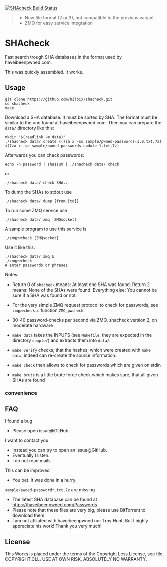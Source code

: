 [![SHAcheck Build Status](https://api.cirrus-ci.com/github/hilbix/shacheck.svg?branch=master)](https://cirrus-ci.com/github/hilbix/shacheck/master)

> - New file format (2 or 3), not compatible to the previous variant
> - ZMQ for easy service integration

# SHAcheck

Fast search trough SHA databases in the format used by haveibeenpwned.com.

This was quickly assembled.  It works.


## Usage

    git clone https://github.com/hilbix/shacheck.git
    cd shacheck
    make

Download a SHA database.  It must be sorted by SHA.  The format must be similar to the one found at haveibeenpwned.com.
Then you can prepare the `data/` directory like this:

    mkdir "$(readlink -m data)"
    ./shacheck data/ create <(7za x -so sample/pwned-passwords-1.0.txt.7z) <(7za x -so sample/pwned-passwords-update-1.txt.7z)

Afterwards you can check passwords:

    echo -n password | sha1sum | ./shacheck data/ check

or

    ./shacheck data/ check SHA..

To dump the SHAs to stdout use

    ./shacheck data/ dump [from [to]]

To run some ZMQ service use

    ./shacheck data/ zmq [ZMQsocket]

A sample program to use this service is

    ./zmqpwcheck [ZMQsocket]

Use it like this:

    ./shacheck data/ zmq &
    ./zmqpwcheck
    # enter passwords or phrases

Notes:

- Return 0 of `shacheck` means: At least one SHA was found.  Return 2 means: None of the SHAs were found.  Everything else: You cannot be sure if a SHA was found or not.
- For the very simple ZMQ request protocol to check for passwords, see `zmqpwcheck.c` function `ZMQ_pwcheck`.
- 30-40 password-checks per second via ZMQ, shacheck version 2, on moderate hardware

- `make data` takes the INPUTS (see `Makefile`, they are expected in the directory `sample/`) and extracts them into `data/`.
- `make verify` checks, that the hashes, which were created with `make data`, indeed can re-create the source information.
- `make check` then allows to check for passwords which are given on stdin
- `make brute` is a little brute force check which makes sure, that all given SHAs are found

### convenience


## FAQ

I found a bug

- Please open issue@GitHub

I want to contact you

- Instead you can try to open an issue@GitHub.
- Eventually I listen.
- I do not read mails.

This can be improved

- You bet.  It was done in a hurry.

`sample/pwned-password*.txt.7z` are missing

- The latest SHA database can be found at https://haveibeenpwned.com/Passwords
- Please note that these files are very big, please use BitTorrent to download them.
- I am not afiliated with haveibeenpwned nor Troy Hunt.  But I highly appreciate his work!  Thank you very much!


## License

This Works is placed under the terms of the Copyright Less License,
see file COPYRIGHT.CLL.  USE AT OWN RISK, ABSOLUTELY NO WARRANTY.

